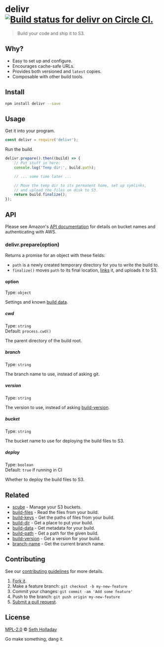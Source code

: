 # delivr [![Build status for delivr on Circle CI.](https://img.shields.io/circleci/project/sholladay/delivr/master.svg "Circle Build Status")](https://circleci.com/gh/sholladay/delivr "Delivr Builds")

> Build your code and ship it to S3.

## Why?

 - Easy to set up and configure.
 - Encourages cache-safe URLs.
 - Provides both versioned and `latest` copies.
 - Composable with other build tools.

## Install

```sh
npm install delivr --save
```

## Usage

Get it into your program.

```js
const delivr = require('delivr');
```

Run the build.

```js
delivr.prepare().then((build) => {
    // Put stuff in here:
    console.log('Temp dir:', build.path);

    // ... some time later ...

    // Move the temp dir to its permanent home, set up symlinks,
    // and upload the files on disk to S3.
    return build.finalize();
});
```

## API

Please see Amazon's [API documentation](http://docs.aws.amazon.com/AWSJavaScriptSDK/latest/AWS/S3.html) for details on bucket names and authenticating with AWS.

### delivr.prepare(option)

Returns a promise for an object with these fields:

 - `path` is a newly created temporary directory for you to write the build to.
 - `finalize()` moves `path` to its final location, [links](https://github.com/sholladay/build-dir#builddirlinkoption) it, and uploads it to S3.

#### option

Type: `object`

Settings and known [build data](https://github.com/sholladay/build-data).

##### cwd

Type: `string`<br>
Default: `process.cwd()`

The parent directory of the build root.

##### branch

Type: `string`

The branch name to use, instead of asking git.

##### version

Type: `string`

The version to use, instead of asking [build-version](https://github.com/sholladay/build-version).

##### bucket

Type: `string`

The bucket name to use for deploying the build files to S3.

##### deploy

Type: `boolean`<br>
Default: `true` if running in CI

Whether to deploy the build files to S3.

## Related

 - [scube](https://github.com/sholladay/scube) - Manage your S3 buckets.
 - [build-files](https://github.com/sholladay/build-files) - Read the files from your build.
 - [build-keys](https://github.com/sholladay/build-keys) - Get the paths of files from your build.
 - [build-dir](https://github.com/sholladay/build-dir) - Get a place to put your build.
 - [build-data](https://github.com/sholladay/build-data) - Get metadata for your build.
 - [build-path](https://github.com/sholladay/build-path) - Get a path for the given build.
 - [build-version](https://github.com/sholladay/build-version) - Get a version for your build.
 - [branch-name](https://github.com/sholladay/branch-name) - Get the current branch name.

## Contributing

See our [contributing guidelines](https://github.com/sholladay/delivr/blob/master/CONTRIBUTING.md "The guidelines for participating in this project.") for more details.

1. [Fork it](https://github.com/sholladay/delivr/fork).
2. Make a feature branch: `git checkout -b my-new-feature`
3. Commit your changes: `git commit -am 'Add some feature'`
4. Push to the branch: `git push origin my-new-feature`
5. [Submit a pull request](https://github.com/sholladay/delivr/compare "Submit code to this project for review.").

## License

[MPL-2.0](https://github.com/sholladay/delivr/blob/master/LICENSE "The license for delivr.") © [Seth Holladay](http://seth-holladay.com "Author of delivr.")

Go make something, dang it.
